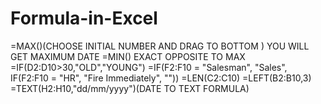 # Formula-in-Excel
=MAX()(CHOOSE INITIAL NUMBER AND DRAG TO BOTTOM ) YOU WILL GET MAXIMUM DATE
=MIN() EXACT OPPOSITE TO MAX
=IF(D2:D10>30,"OLD","YOUNG")
=IF(F2:F10 = "Salesman", "Sales", IF(F2:F10 = "HR", "Fire Immediately", ""))
=LEN(C2:C10)
=LEFT(B2:B10,3)
=TEXT(H2:H10,"dd/mm/yyyy")(DATE TO TEXT FORMULA)
